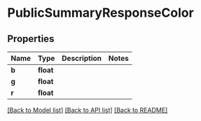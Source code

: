 # PublicSummaryResponseColor

## Properties
Name | Type | Description | Notes
------------ | ------------- | ------------- | -------------
**b** | **float** |  | 
**g** | **float** |  | 
**r** | **float** |  | 

[[Back to Model list]](../README.md#documentation-for-models) [[Back to API list]](../README.md#documentation-for-api-endpoints) [[Back to README]](../README.md)


